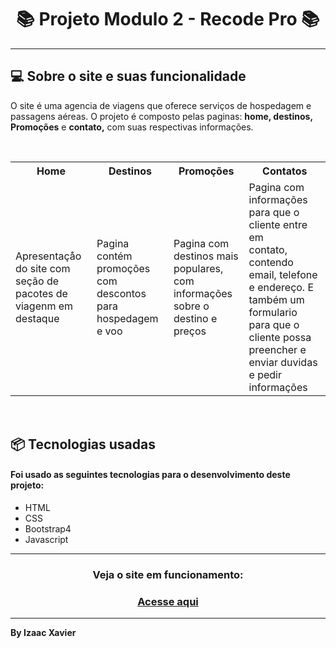 <h1 align="center"> 📚 Projeto Modulo 2 - Recode Pro 📚</h1>
<hr>

<h2> 💻 Sobre o site e suas funcionalidade</h2>


<p> O site é uma agencia de viagens que oferece serviços de hospedagem e passagens aéreas. O projeto é composto pelas paginas: <b>home, destinos,  Promoções</b> e <b>contato,</b> com suas respectivas informações.</p>
<br>

<table>
<tr> 
 <th>Home</th>
 <th>Destinos</th> 
 <th>Promoções</th>
 <th>Contatos</th> 
 </tr>
<tr>
 <td> Apresentaçåo do site com seção de pacotes de viagenm em destaque</td>
 <td>Pagina contém promoções com descontos para hospedagem e voo</td>
 <td> Pagina com destinos mais populares, com informações sobre o destino e preços</td> 
 <td>Pagina com informações para que o cliente entre em<br> contato, contendo email, telefone e endereço. E também um formulario para que o cliente possa preencher e enviar duvidas e pedir informações </td
 </tr>
<tr> 
 
 </table>
 <br>


 <h2> 📦 Tecnologias usadas</>
 

<h4> Foi usado as seguintes tecnologias para o desenvolvimento deste projeto:</h4>

<ul>
<li>HTML</li>
<li>CSS</li>
<li>Bootstrap4</li>
<li>Javascript</li>

</ul>

<hr>

<h3 align="center"> Veja o site em funcionamento:</h3>
<h3 align="center"><a href="https://voemaisviagens.netlify.app">Acesse aqui</a></h3>

<hr>

<b>By Izaac Xavier</b>


